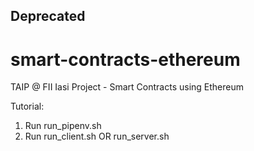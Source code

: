 ## Deprecated

# smart-contracts-ethereum
TAIP @ FII Iasi Project - Smart Contracts using Ethereum

Tutorial:
1. Run run\_pipenv.sh
2. Run run\_client.sh OR run\_server.sh
